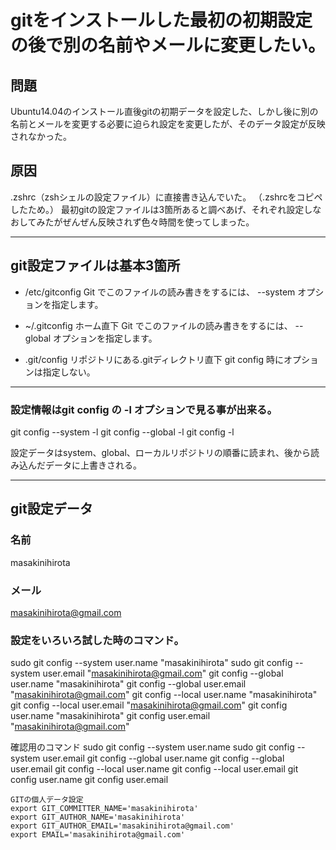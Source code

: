 <!--
title:   gitのユーザー名とメールの設定場所でトラブル。
tags:    Git
id:      4fe8596a76adeb6a8cbf
private: false
-->
# gitをインストールした最初の初期設定の後で別の名前やメールに変更したい。

## 問題
Ubuntu14.04のインストール直後gitの初期データを設定した、しかし後に別の名前とメールを変更する必要に迫られ設定を変更したが、そのデータ設定が反映されなかった。

## 原因
.zshrc（zshシェルの設定ファイル）に直接書き込んでいた。
（.zshrcをコピペしたため。）
最初gitの設定ファイルは3箇所あると調べあげ、それぞれ設定しなおしてみたがぜんぜん反映されず色々時間を使ってしまった。


* * *
## git設定ファイルは基本3箇所

+ /etc/gitconfig
	Git でこのファイルの読み書きをするには、
	--system オプションを指定します。

+ ~/.gitconfig
	ホーム直下
	Git でこのファイルの読み書きをするには、
	--global オプションを指定します。

+ .git/config
	リポジトリにある.gitディレクトリ直下
	git config 時にオプションは指定しない。

* * *
### 設定情報はgit config の -l オプションで見る事が出来る。
git config --system -l
git config --global -l
git config -l

設定データはsystem、global、ローカルリポジトリの順番に読まれ、後から読み込んだデータに上書きされる。

* * *
## git設定データ
### 名前
masakinihirota
### メール
masakinihirota@gmail.com

### 設定をいろいろ試した時のコマンド。
sudo git config --system user.name "masakinihirota"
sudo git config --system user.email "masakinihirota@gmail.com"
git config --global user.name "masakinihirota"
git config --global user.email "masakinihirota@gmail.com"
git config --local user.name "masakinihirota"
git config --local user.email "masakinihirota@gmail.com"
git config user.name "masakinihirota"
git config user.email "masakinihirota@gmail.com"

確認用のコマンド
sudo git config --system user.name
sudo git config --system user.email
git config --global user.name
git config --global user.email
git config --local user.name
git config --local user.email
git config user.name
git config user.email


```shell-session:.zshrc
GITの個人データ設定
export GIT_COMMITTER_NAME='masakinihirota'
export GIT_AUTHOR_NAME='masakinihirota'
export GIT_AUTHOR_EMAIL='masakinihirota@gmail.com'
export EMAIL='masakinihirota@gmail.com'

```
